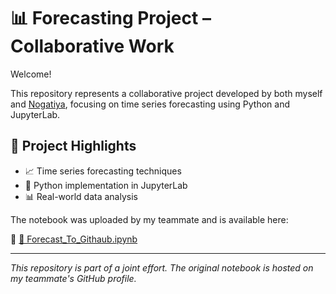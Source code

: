 # 📊 Forecasting Project – Collaborative Work

Welcome!

This repository represents a collaborative project developed by both myself and [Nogatiya](https://github.com/Nogatiya), focusing on time series forecasting using Python and JupyterLab.

## 🧠 Project Highlights

- 📈 Time series forecasting techniques  
- 🐍 Python implementation in JupyterLab  
- 📊 Real-world data analysis  

The notebook was uploaded by my teammate and is available here:

🔗 [📄 Forecast_To_Githaub.ipynb](https://github.com/Nogatiya/Data-Science/blob/main/Forecast_To_Githaub.ipynb)

---

_This repository is part of a joint effort. The original notebook is hosted on my teammate's GitHub profile._
